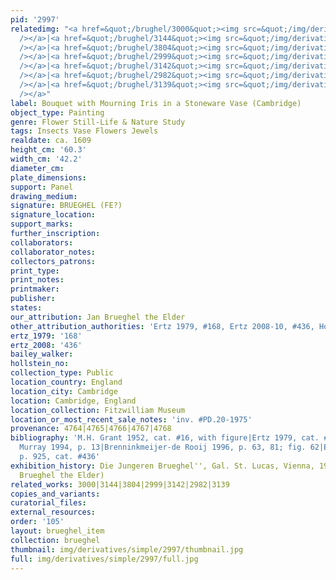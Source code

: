 ```yaml
---
pid: '2997'
relatedimg: "<a href=&quot;/brughel/3000&quot;><img src=&quot;/img/derivatives/simple/3000/thumbnail.jpg&quot;
  /></a>|<a href=&quot;/brughel/3144&quot;><img src=&quot;/img/derivatives/simple/3144/thumbnail.jpg&quot;
  /></a>|<a href=&quot;/brughel/3804&quot;><img src=&quot;/img/derivatives/simple/3804/thumbnail.jpg&quot;
  /></a>|<a href=&quot;/brughel/2999&quot;><img src=&quot;/img/derivatives/simple/2999/thumbnail.jpg&quot;
  /></a>|<a href=&quot;/brughel/3142&quot;><img src=&quot;/img/derivatives/simple/3142/thumbnail.jpg&quot;
  /></a>|<a href=&quot;/brughel/2982&quot;><img src=&quot;/img/derivatives/simple/2982/thumbnail.jpg&quot;
  /></a>|<a href=&quot;/brughel/3139&quot;><img src=&quot;/img/derivatives/simple/3139/thumbnail.jpg&quot;
  /></a>"
label: Bouquet with Mourning Iris in a Stoneware Vase (Cambridge)
object_type: Painting
genre: Flower Still-Life & Nature Study
tags: Insects Vase Flowers Jewels
realdate: ca. 1609
height_cm: '60.3'
width_cm: '42.2'
diameter_cm: 
plate_dimensions: 
support: Panel
drawing_medium: 
signature: BRUEGHEL (FE?)
signature_location: 
support_marks: 
further_inscription: 
collaborators: 
collaborator_notes: 
collectors_patrons: 
print_type: 
print_notes: 
printmaker: 
publisher: 
states: 
our_attribution: Jan Brueghel the Elder
other_attribution_authorities: 'Ertz 1979, #168, Ertz 2008-10, #436, Honig database'
ertz_1979: '168'
ertz_2008: '436'
bailey_walker: 
hollstein_no: 
collection_type: Public
location_country: England
location_city: Cambridge
location: Cambridge, England
location_collection: Fitzwilliam Museum
location_or_most_recent_sale_notes: 'inv. #PD.20-1975'
provenance: 4764|4765|4766|4767|4768
bibliography: 'M.H. Grant 1952, cat. #16, with figure|Ertz 1979, cat. #168|Groen &
  Murray 1994, p. 13|Brenninkmeijer-de Rooij 1996, p. 63, 81; fig. 62|Ertz 2008-10,
  p. 925, cat. #436'
exhibition_history: Die Jungeren Brueghel'', Gal. St. Lucas, Vienna, 1935 (as Jan
  Brueghel the Elder)
related_works: 3000|3144|3804|2999|3142|2982|3139
copies_and_variants: 
curatorial_files: 
external_resources: 
order: '105'
layout: brueghel_item
collection: brueghel
thumbnail: img/derivatives/simple/2997/thumbnail.jpg
full: img/derivatives/simple/2997/full.jpg
---
```

